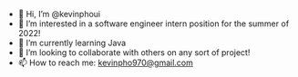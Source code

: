 - 👋 Hi, I’m @kevinphoui
- 👀 I’m interested in a software engineer intern position for the summer of 2022!
- 🌱 I’m currently learning Java
- 💞️ I’m looking to collaborate with others on any sort of project!
- 📫 How to reach me: kevinpho970@gmail.com

<!---
kevinphoui/kevinphoui is a ✨ special ✨ repository because its `README.md` (this file) appears on your GitHub profile.
You can click the Preview link to take a look at your changes.
--->

